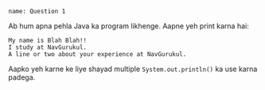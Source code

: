 ```ngMeta
name: Question 1
```

Ab hum apna pehla Java ka program likhenge. Aapne yeh print karna hai:

```
My name is Blah Blah!!
I study at NavGurukul.
A line or two about your experience at NavGurukul.
```

Aapko yeh karne ke liye shayad multiple `System.out.println()` ka use karna padega.
